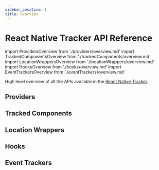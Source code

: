 ```yaml
---
sidebar_position: 1
title: Overview
---
```


# React Native Tracker API Reference

import ProvidersOverview from './providers/overview.md'
import TrackedComponentsOverview from './trackedComponents/overview.md'
import LocationWrappersOverview from './locationWrappers/overview.md'
import HooksOverview from './hooks/overview.md'
import EventTrackersOverview from './eventTrackers/overview.md'

High level overview of all the APIs available in the [React Native Tracker](/tracking/react-native/api-reference/ReactNativeTracker.md).

## Providers
<ProvidersOverview />

## Tracked Components
<TrackedComponentsOverview />

## Location Wrappers
<LocationWrappersOverview />

## Hooks
<HooksOverview />

## Event Trackers
<EventTrackersOverview />
